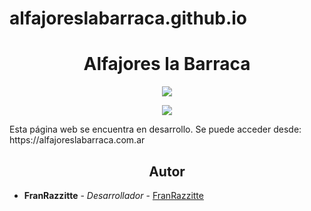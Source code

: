 # alfajoreslabarraca.github.io
<h1 align="center"> Alfajores la Barraca </h1>
<p align="center">
   <img src="https://img.shields.io/badge/STATUS-LANZAMIENTO-red">
   </p>
<p align="center">
   <img src="https://img.shields.io/badge/VERSION-6.6-red">
   </p>
<p>Esta página web se encuentra en desarrollo. Se puede acceder desde: https://alfajoreslabarraca.com.ar</p>
<h2 align="center">Autor</h2>

* **FranRazzitte** - *Desarrollador* - [FranRazzitte](https://github.com/FranRazzitte)
